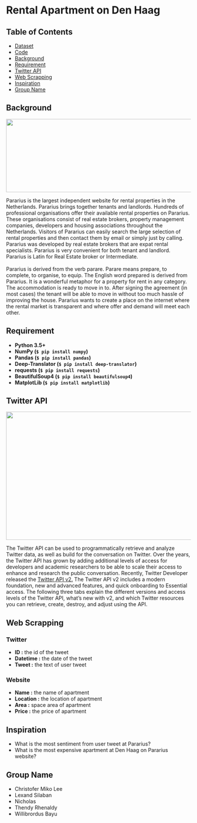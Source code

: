 # Rental Apartment on Den Haag

## Table of Contents
* [Dataset](https://github.com/Bayunova28/Rental_Apartment/tree/main/Dataset)
* [Code](https://github.com/Bayunova28/Rental_Apartment/blob/main/WillibrordusBayu_00000034000_IS502_BL_UAS.ipynb) 
* [Background](#background)
* [Requirement](#requirement)
* [Twitter API](#twitter-api)
* [Web Scrapping](#web-scrapping)
* [Inspiration](#inspiration)
* [Group Name](#group-name)

## Background
<img src="https://github.com/Bayunova28/Rental_Apartment/blob/main/Images/images.png" height="200" width="1000">

Pararius is the largest independent website for rental properties in the Netherlands. Pararius brings together tenants and landlords. Hundreds of professional organisations offer 
their available rental properties on Pararius. These organisations consist of real estate brokers, property management companies, developers and housing associations throughout 
the Netherlands. Visitors of Pararius can easily search the large selection of rental properties and then contact them by email or simply just by calling. Pararius was developed 
by real estate brokers that are expat rental specialists. Pararius is very convenient for both tenant and landlord. Pararius is Latin for Real Estate broker or Intermediate. 
<br />
<br />
Pararius is derived from the verb parare. Parare means prepare, to complete, to organise, to equip. The English word prepared is derived from Pararius. It is a wonderful metaphor 
for a property for rent in any category. The accommodation is ready to move in to. After signing the agreement (in most cases) the tenant will be able to move in without too much 
hassle of improving the house. Pararius wants to create a place on the internet where the rental market is transparent and where offer and demand will meet each other.

## Requirement
* **Python 3.5+**
* **NumPy (`$ pip install numpy`)**
* **Pandas (`$ pip install pandas`)**
* **Deep-Translator (`$ pip install deep-translator`)**
* **requests (`$ pip install requests`)**
* **BeautifulSoup4 (`$ pip install beautifulsoup4`)**
* **MatplotLib (`$ pip install matplotlib`)**

## Twitter API
<img src="https://github.com/Bayunova28/Rental_Apartment/blob/main/Images/twitter-api.jpg" height="350" width="1000">

The Twitter API can be used to programmatically retrieve and analyze Twitter data, as well as build for the conversation on Twitter.
Over the years, the Twitter API has grown by adding additional levels of access for developers and academic researchers to be able to scale their access to enhance and research the public conversation. Recently, Twitter Developer released the [Twitter API v2.](https://developer.twitter.com/en/portal/petition/essential/basic-info) The Twitter API v2 includes a modern foundation, new and advanced features, and quick onboarding to Essential access. 
The following three tabs explain the different versions and access levels of the Twitter API, what’s new with v2, and which Twitter resources you can retrieve, create, destroy, and adjust using the API. 

## Web Scrapping

### Twitter
* **ID :** the id of the tweet
* **Datetime :** the date of the tweet 
* **Tweet :** the text of user tweet

### Website
* **Name :** the name of apartment 
* **Location :** the location of apartment
* **Area :** space area of apartment
* **Price :** the price of apartment

## Inspiration
* What is the most sentiment from user tweet at Pararius?
* What is the most expensive apartment at Den Haag on Pararius website?

## Group Name
* Christofer Miko Lee
* Lexand Silaban
* Nicholas
* Thendy Rhenaldy
* Willibrordus Bayu

